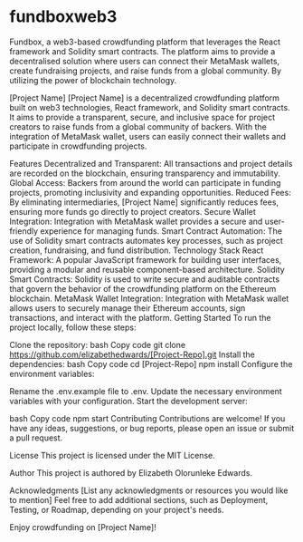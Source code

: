 # fundboxweb3
Fundbox, a web3-based crowdfunding platform that leverages the React framework and Solidity smart contracts. The platform aims to provide a decentralised solution where users can connect their MetaMask wallets, create fundraising projects, and raise funds from a global community. By utilizing the power of blockchain technology.


[Project Name]
[Project Name] is a decentralized crowdfunding platform built on web3 technologies, React framework, and Solidity smart contracts. It aims to provide a transparent, secure, and inclusive space for project creators to raise funds from a global community of backers. With the integration of MetaMask wallet, users can easily connect their wallets and participate in crowdfunding projects.

Features
Decentralized and Transparent: All transactions and project details are recorded on the blockchain, ensuring transparency and immutability.
Global Access: Backers from around the world can participate in funding projects, promoting inclusivity and expanding opportunities.
Reduced Fees: By eliminating intermediaries, [Project Name] significantly reduces fees, ensuring more funds go directly to project creators.
Secure Wallet Integration: Integration with MetaMask wallet provides a secure and user-friendly experience for managing funds.
Smart Contract Automation: The use of Solidity smart contracts automates key processes, such as project creation, fundraising, and fund distribution.
Technology Stack
React Framework: A popular JavaScript framework for building user interfaces, providing a modular and reusable component-based architecture.
Solidity Smart Contracts: Solidity is used to write secure and auditable contracts that govern the behavior of the crowdfunding platform on the Ethereum blockchain.
MetaMask Wallet Integration: Integration with MetaMask wallet allows users to securely manage their Ethereum accounts, sign transactions, and interact with the platform.
Getting Started
To run the project locally, follow these steps:

Clone the repository:
bash
Copy code
git clone https://github.com/elizabethedwards/[Project-Repo].git
Install the dependencies:
bash
Copy code
cd [Project-Repo]
npm install
Configure the environment variables:

Rename the .env.example file to .env.
Update the necessary environment variables with your configuration.
Start the development server:

bash
Copy code
npm start
Contributing
Contributions are welcome! If you have any ideas, suggestions, or bug reports, please open an issue or submit a pull request.

License
This project is licensed under the MIT License.

Author
This project is authored by Elizabeth Olorunleke Edwards.

Acknowledgments
[List any acknowledgments or resources you would like to mention]
Feel free to add additional sections, such as Deployment, Testing, or Roadmap, depending on your project's needs.

Enjoy crowdfunding on [Project Name]!

